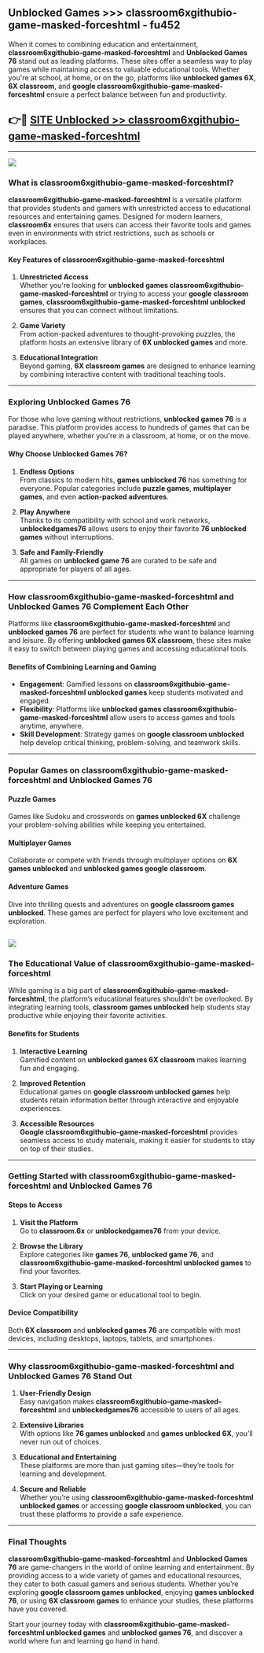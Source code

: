 ## Unblocked Games >>> classroom6xgithubio-game-masked-forceshtml - fu452 

When it comes to combining education and entertainment, **classroom6xgithubio-game-masked-forceshtml** and **Unblocked Games 76** stand out as leading platforms. These sites offer a seamless way to play games while maintaining access to valuable educational tools. Whether you're at school, at home, or on the go, platforms like **unblocked games 6X**, **6X classroom**, and **google classroom6xgithubio-game-masked-forceshtml** ensure a perfect balance between fun and productivity.
## 👉🔴 [SITE Unblocked >> classroom6xgithubio-game-masked-forceshtml](http://premium.freeplayer.one?title=classroom6xgithubio-game-masked-forceshtml&ref=22JU)
---
<a href="http://premium.freeplayer.one?title=classroom6xgithubio-game-masked-forceshtml&ref=22JU/"><img src="https://github.com/user-attachments/assets/438f12ca-57a4-47a3-8ead-c64da593a1e5"/></a>
### What is classroom6xgithubio-game-masked-forceshtml?  

**classroom6xgithubio-game-masked-forceshtml** is a versatile platform that provides students and gamers with unrestricted access to educational resources and entertaining games. Designed for modern learners, **classroom6x** ensures that users can access their favorite tools and games even in environments with strict restrictions, such as schools or workplaces.  

#### Key Features of classroom6xgithubio-game-masked-forceshtml  

1. **Unrestricted Access**  
   Whether you're looking for **unblocked games classroom6xgithubio-game-masked-forceshtml** or trying to access your **google classroom games**, **classroom6xgithubio-game-masked-forceshtml unblocked** ensures that you can connect without limitations.  

2. **Game Variety**  
   From action-packed adventures to thought-provoking puzzles, the platform hosts an extensive library of **6X unblocked games** and more.  

3. **Educational Integration**  
   Beyond gaming, **6X classroom games** are designed to enhance learning by combining interactive content with traditional teaching tools.  



---

### Exploring Unblocked Games 76  

For those who love gaming without restrictions, **unblocked games 76** is a paradise. This platform provides access to hundreds of games that can be played anywhere, whether you're in a classroom, at home, or on the move.  

#### Why Choose Unblocked Games 76?  

1. **Endless Options**  
   From classics to modern hits, **games unblocked 76** has something for everyone. Popular categories include **puzzle games**, **multiplayer games**, and even **action-packed adventures**.  

2. **Play Anywhere**  
   Thanks to its compatibility with school and work networks, **unblockedgames76** allows users to enjoy their favorite **76 unblocked games** without interruptions.  

3. **Safe and Family-Friendly**  
   All games on **unblocked game 76** are curated to be safe and appropriate for players of all ages.  

---

### How classroom6xgithubio-game-masked-forceshtml and Unblocked Games 76 Complement Each Other  

Platforms like **classroom6xgithubio-game-masked-forceshtml** and **unblocked games 76** are perfect for students who want to balance learning and leisure. By offering **unblocked games 6X classroom**, these sites make it easy to switch between playing games and accessing educational tools.  

#### Benefits of Combining Learning and Gaming  

- **Engagement**: Gamified lessons on **classroom6xgithubio-game-masked-forceshtml unblocked games** keep students motivated and engaged.  
- **Flexibility**: Platforms like **unblocked games classroom6xgithubio-game-masked-forceshtml** allow users to access games and tools anytime, anywhere.  
- **Skill Development**: Strategy games on **google classroom unblocked** help develop critical thinking, problem-solving, and teamwork skills.  

---

### Popular Games on classroom6xgithubio-game-masked-forceshtml and Unblocked Games 76  

#### Puzzle Games  

Games like Sudoku and crosswords on **games unblocked 6X** challenge your problem-solving abilities while keeping you entertained.  

#### Multiplayer Games  

Collaborate or compete with friends through multiplayer options on **6X games unblocked** and **unblocked games google classroom**.  

#### Adventure Games  

Dive into thrilling quests and adventures on **google classroom games unblocked**. These games are perfect for players who love excitement and exploration.  

<a href="http://download.freeplayer.one?title=classroom6xgithubio-game-masked-forceshtml&ref=23D/"><img src="https://github.com/user-attachments/assets/fe0c3e91-c8e1-489c-acf0-e2f614c12fb8"/></a>
---

### The Educational Value of classroom6xgithubio-game-masked-forceshtml  

While gaming is a big part of **classroom6xgithubio-game-masked-forceshtml**, the platform’s educational features shouldn’t be overlooked. By integrating learning tools, **classroom games unblocked** help students stay productive while enjoying their favorite activities.  

#### Benefits for Students  

1. **Interactive Learning**  
   Gamified content on **unblocked games 6X classroom** makes learning fun and engaging.  

2. **Improved Retention**  
   Educational games on **google classroom unblocked games** help students retain information better through interactive and enjoyable experiences.  

3. **Accessible Resources**  
   **Google classroom6xgithubio-game-masked-forceshtml** provides seamless access to study materials, making it easier for students to stay on top of their studies.  

---

### Getting Started with classroom6xgithubio-game-masked-forceshtml and Unblocked Games 76  

#### Steps to Access  

1. **Visit the Platform**  
   Go to **classroom.6x** or **unblockedgames76** from your device.  

2. **Browse the Library**  
   Explore categories like **games 76**, **unblocked game 76**, and **classroom6xgithubio-game-masked-forceshtml unblocked games** to find your favorites.  

3. **Start Playing or Learning**  
   Click on your desired game or educational tool to begin.  

#### Device Compatibility  

Both **6X classroom** and **unblocked games 76** are compatible with most devices, including desktops, laptops, tablets, and smartphones.  

---

### Why classroom6xgithubio-game-masked-forceshtml and Unblocked Games 76 Stand Out  

1. **User-Friendly Design**  
   Easy navigation makes **classroom6xgithubio-game-masked-forceshtml** and **unblockedgames76** accessible to users of all ages.  

2. **Extensive Libraries**  
   With options like **76 games unblocked** and **games unblocked 6X**, you’ll never run out of choices.  

3. **Educational and Entertaining**  
   These platforms are more than just gaming sites—they’re tools for learning and development.  

4. **Secure and Reliable**  
   Whether you’re using **classroom6xgithubio-game-masked-forceshtml unblocked games** or accessing **google classroom unblocked**, you can trust these platforms to provide a safe experience.  

---

### Final Thoughts  

**classroom6xgithubio-game-masked-forceshtml** and **Unblocked Games 76** are game-changers in the world of online learning and entertainment. By providing access to a wide variety of games and educational resources, they cater to both casual gamers and serious students. Whether you’re exploring **google classroom games unblocked**, enjoying **games unblocked 76**, or using **6X classroom games** to enhance your studies, these platforms have you covered.  

Start your journey today with **classroom6xgithubio-game-masked-forceshtml unblocked games** and **unblocked games 76**, and discover a world where fun and learning go hand in hand.  